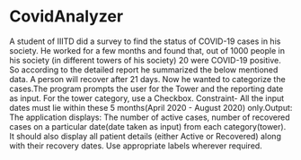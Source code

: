 # CovidAnalyzer
A student of IIITD did a survey to find the status of COVID-19 cases in his society. He worked for a few months and found that, out of 1000 people in his society (in different towers of his society) 20 were COVID-19 positive. So according to the detailed report he summarized the below mentioned data. A person will recover after 21 days. Now he wanted to categorize the cases.The program prompts the user for the Tower and the reporting date as input. For the tower category, use a Checkbox. Constraint- All the input dates must lie within these 5 months(April 2020 - August 2020) only.Output: The application displays: The number of active cases, number of recovered cases on a particular date(date taken as input) from each category(tower). It should also display all patient details (either Active or Recovered) along with their recovery dates. Use appropriate labels wherever required.
